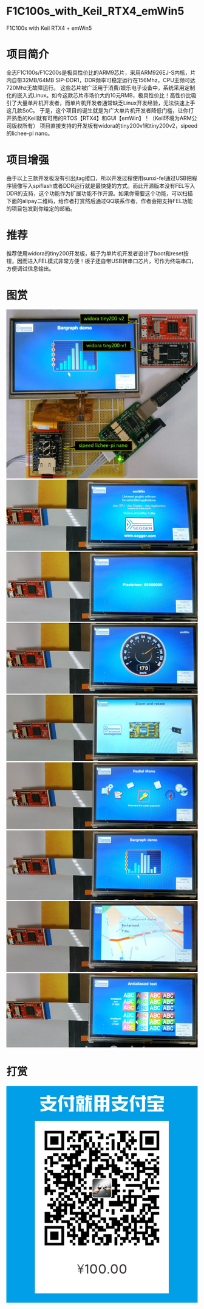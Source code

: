 # F1C100s_with_Keil_RTX4_emWin5
F1C100s with Keil RTX4 + emWin5

# 项目简介
全志F1C100s/F1C200s是极具性价比的ARM9芯片，采用ARM926EJ-S内核，片内自带32MB/64MB SIP-DDR1，DDR频率可稳定运行在156Mhz，CPU主频可达720Mhz无故障运行。
这些芯片被广泛用于消费/娱乐电子设备中，系统采用定制化的嵌入式Linux。如今这款芯片市场价大约10元RMB，极具性价比！高性价比吸引了大量单片机开发者，而单片机开发者通常缺乏Linux开发经验，无法快速上手这几款SoC。
于是，这个项目的诞生就是为广大单片机开发者降低门槛，让你打开熟悉的Keil就有可用的RTOS【RTX4】和GUI【emWin】！（Keil环境为ARM公司版权所有）
项目直接支持的开发板有widora的tiny200v1和tiny200v2，sipeed的lichee-pi nano。

# 项目增强
由于以上三款开发板没有引出jtag接口，所以开发过程使用sunxi-fel通过USB把程序镜像写入spiflash或者DDR运行就是最快捷的方式。而此开源版本没有FEL写入DDR的支持，这个功能作为扩展功能不作开源。如果你需要这个功能，可以扫描下面的alipay二维码，给作者打赏然后通过QQ联系作者，作者会把支持FEL功能的项目包发到你给定的邮箱。

# 推荐
推荐使用widora的tiny200开发板，板子为单片机开发者设计了boot和reset按钮，因而进入FEL模式非常方便！板子还自带USB转串口芯片，可作为终端串口，方便调试信息输出。

# 图赏
![三款PCB](doc/img/index.jpg)
![图1](doc/img/a.jpg)
![图2](doc/img/b.jpg)
![图3](doc/img/c.jpg)
![图4](doc/img/d.jpg)
![图5](doc/img/e.jpg)
![图6](doc/img/f.jpg)
![图7](doc/img/g.jpg)
![图8](doc/img/h.jpg)

# 打赏
![给作者打赏获得增强](doc/img/alipay.jpg)

